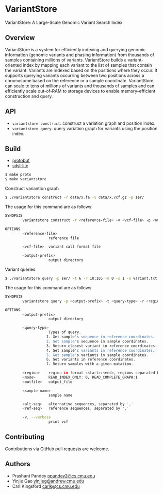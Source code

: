 # VariantStore

VariantStore: A Large-Scale Genomic Variant Search Index

Overview
--------

VariantStore is a system for efficiently indexing and querying genomic
information (genomic variants and phasing information) from thousands of samples
containing millions of variants. VariantStore builds a variant-oriented index by
mapping each variant to the list of samples that contain the variant.  Variants
are indexed based on the positions where they occur. It supports querying
variants occurring between two positions across a chromosome based on the
reference or a sample coordinate. VariantStore can scale to tens of millions of
variants and thousands of samples and can efficiently scale out-of-RAM to
storage devices to enable memory-efficient construction and query.

API
--------
* `variantstore construct`: construct a variation graph and position index.
* `variantstore query`: query variation graph for variants using the position index.

Build
-------
- [protobuf](https://github.com/protocolbuffers/protobuf)
- [sdsl-lite](https://github.com/simongog/sdsl-lite)

```bash
$ make proto
$ make variantstore
```

Construct variantion graph

```bash
$ ./variantstore construct -r data/x.fa -v data/x.vcf.gz -p ser/
```

The usage for this command are as follows:

```bash
SYNOPSIS
        variantstore construct -r <reference-file> -v <vcf-file> -p <output-prefix>

OPTIONS
        <reference-file>
                    reference file

        <vcf-file>  variant call format file

        <output-prefix>
                    output directory
```

Variant queries

```bash
$ ./variantstore query -p ser/ -t 6 -r 10:105 -m 0 -s 1 -o variant.txt -v
```

The usage for this command are as follows:

```bash
SYNOPSIS
        variantstore query -p <output-prefix> -t <query-type> -r <region> -m <mode> [-o <outfile>] [-s <sample-name>] [-a <alt-seq>] [-b <ref-seq>] [-v]

OPTIONS
        <output-prefix>
                    output directory

        <query-type>
                    Types of query.
                   1. Get sample's sequence in reference coordinates.
                   2. Get sample's sequence in sample coordinates.
                   3. Return closest variant in reference coordinates.
                   4. Get sample's variants in reference coordinates.
                   5. Get sample's variants in sample coordinates.
                   6. Get variants in reference coordinates.
                   7. Return samples with a given mutation.

        <region>    region in format <start>:<end>, regions separated by ','
        <mode>      READ_INDEX_ONLY: 0, READ_COMPLETE_GRAPH:1
        <outfile>   output_file

        <sample-name>
                    sample name

        <alt-seq>   alternative sequences, separated by ','
        <ref-seq>   reference sequences, separated by ','

        -v, --verbose
                    print vcf
```

Contributing
------------
Contributions via GitHub pull requests are welcome.


Authors
-------
- Prashant Pandey <ppandey2@cs.cmu.edu>
- Yinjie Gao <yinjieg@andrew.cmu.edu>
- Carl Kingsford <carlk@cs.cmu.edu>


